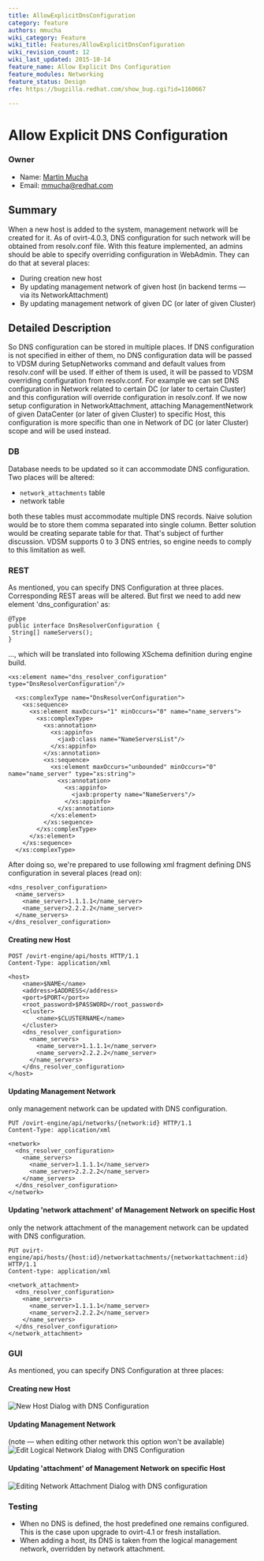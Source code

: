 ```yaml
---
title: AllowExplicitDnsConfiguration
category: feature
authors: mmucha
wiki_category: Feature
wiki_title: Features/AllowExplicitDnsConfiguration
wiki_revision_count: 12
wiki_last_updated: 2015-10-14
feature_name: Allow Explicit Dns Configuration
feature_modules: Networking
feature_status: Design
rfe: https://bugzilla.redhat.com/show_bug.cgi?id=1160667

---
```


# Allow Explicit DNS Configuration

### Owner

*   Name: [ Martin Mucha](User:mmucha)
*   Email: mmucha@redhat.com

## Summary
When a new host is added to the system, management network will be
created for it. As of ovirt-4.0.3, DNS configuration for such network
will be obtained from resolv.conf file. With this feature implemented,
an admins should be able to specify overriding configuration in
WebAdmin. They can do that at several places:

* During creation new host
* By updating management network of given host (in backend terms — via
its NetworkAttachment)
* By updating management network of given DC (or later of given Cluster) 

## Detailed Description

So DNS configuration can be stored in multiple places. If DNS
configuration is not specified in either of them, no DNS configuration
data will be passed to VDSM during SetupNetworks command and default
values from resolv.conf will be used. If either of them is used, it
will be passed to VDSM overriding configuration from resolv.conf. For
example we can set DNS configuration in Network related to certain DC
(or later to certain Cluster) and this configuration will override
configuration in resolv.conf. If we now setup configuration in
NetworkAttachment, attaching ManagementNetwork of given DataCenter (or
later of given Cluster) to specific Host, this configuration is more
specific than one in Network of DC (or later Cluster) scope and will
be used instead.  

### DB
Database needs to be updated so it can accommodate DNS configuration.
Two places will be altered:

* `network_attachments` table
* network table

both these tables must accommodate multiple DNS records. Naive
solution would be to store them comma separated into single column.
Better solution would be creating separate table for that. That's
subject of further discussion. VDSM supports 0 to 3 DNS entries, so
engine needs to comply to this limitation as well.

### REST

As mentioned, you can specify DNS Configuration at three places.
Corresponding REST areas will be altered. But first we need to add new
element 'dns_configuration' as:
 
```
@Type
public interface DnsResolverConfiguration {
 String[] nameServers();
}
```

…, which will be translated into following XSchema definition during
engine build.


```
<xs:element name="dns_resolver_configuration" type="DnsResolverConfiguration"/>

  <xs:complexType name="DnsResolverConfiguration">
    <xs:sequence>
      <xs:element maxOccurs="1" minOccurs="0" name="name_servers">
        <xs:complexType>
          <xs:annotation>
            <xs:appinfo>
              <jaxb:class name="NameServersList"/>
            </xs:appinfo>
          </xs:annotation>
          <xs:sequence>
            <xs:element maxOccurs="unbounded" minOccurs="0" name="name_server" type="xs:string">
              <xs:annotation>
                <xs:appinfo>
                  <jaxb:property name="NameServers"/>
                </xs:appinfo>
              </xs:annotation>
            </xs:element>
          </xs:sequence>
        </xs:complexType>
      </xs:element>
    </xs:sequence>
  </xs:complexType>
```

After doing so, we're prepared to use following xml fragment defining
DNS configuration in several places (read on):

```
<dns_resolver_configuration>
  <name_servers>
    <name_server>1.1.1.1</name_server>
    <name_server>2.2.2.2</name_server>
  </name_servers>
</dns_resolver_configuration>
```

#### Creating new Host
```
POST /ovirt-engine/api/hosts HTTP/1.1
Content-Type: application/xml

<host>
    <name>$NAME</name>
    <address>$ADDRESS</address>
    <port>$PORT</port>>
    <root_password>$PASSWORD</root_password>
    <cluster>
        <name>$CLUSTERNAME</name>
    </cluster>
    <dns_resolver_configuration>
      <name_servers>
        <name_server>1.1.1.1</name_server>
        <name_server>2.2.2.2</name_server>
      </name_servers>
    </dns_resolver_configuration>
</host>
```

#### Updating Management Network
only management network can be updated with DNS configuration.

```
PUT /ovirt-engine/api/networks/{network:id} HTTP/1.1
Content-Type: application/xml

<network>
  <dns_resolver_configuration>
    <name_servers>
      <name_server>1.1.1.1</name_server>
      <name_server>2.2.2.2</name_server>
    </name_servers>
  </dns_resolver_configuration>
</network>
```

#### Updating 'network attachment' of Management Network on specific Host 
only the network attachment of the management network can be updated
with DNS configuration.

```
PUT ovirt-engine/api/hosts/{host:id}/networkattachments/{networkattachment:id} HTTP/1.1
Content-type: application/xml

<network_attachment>
  <dns_resolver_configuration>
    <name_servers>
      <name_server>1.1.1.1</name_server>
      <name_server>2.2.2.2</name_server>
    </name_servers>
  </dns_resolver_configuration>
</network_attachment>

```

### GUI

As mentioned, you can specify DNS Configuration at three places:

#### Creating new Host
![New Host Dialog with DNS Configuration](newHostDialogWithDnsConfiguration.png "New Host Dialog with DNS Configuration")

#### Updating Management Network
(note — when editing other network this option won't be available)
![Edit Logical Network Dialog with DNS Configuration](editLogicalNetworkDialogWithDnsConfiguration.png "Edit Logical Network Dialog with DNS Configuration")

#### Updating 'attachment' of Management Network on specific Host 
![Editing Network Attachment Dialog with DNS configuration](editNetworkAttachmentDialogWithDnsConfiguration.png "Editing Network Attachment Dialog with DNS configuration")

### Testing

* When no DNS is defined, the host predefined one remains configured.
This is the case upon upgrade to ovirt-4.1 or fresh installation.
* When adding a host, its DNS is taken from the logical management
network, overridden by network attachment.
